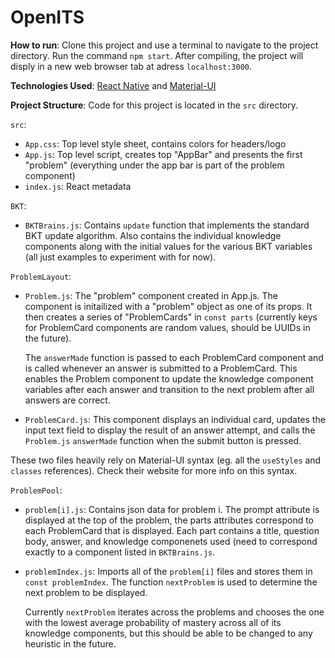 # OpenITS

**How to run**: Clone this project and use a terminal to navigate to the project directory. Run the command `npm start`. After compiling, the project will disply in a new web browser tab at adress `localhost:3000`.

**Technologies Used**: [React Native](https://facebook.github.io/react-native/) and [Material-UI](https://material-ui.com)

**Project Structure**: Code for this project is located in the `src` directory. 

`src`:

- `App.css`: Top level style sheet, contains colors for headers/logo
- `App.js`: Top level script, creates top "AppBar" and presents the first "problem" (everything under the app bar is part of the problem component)
- `index.js`: React metadata

`BKT`:

- `BKTBrains.js`: Contains `update` function that implements the standard BKT update algorithm. Also contains the individual knowledge components along with the initial values for the various BKT variables (all just examples to experiment with for now). 

`ProblemLayout`:

- `Problem.js`: The "problem" component created in App.js. The component is initailized with a "problem" object as one of its props. It then creates a series of "ProblemCards" in `const parts` (currently keys for ProblemCard components are random values, should be UUIDs in the future). 

	The `answerMade` function is passed to each ProblemCard component and is called whenever an answer is submitted to a ProblemCard. This enables the Problem component to update the knowledge component variables after each answer and transition to the next problem after all answers are correct. 
	
	
- `ProblemCard.js`: This component displays an individual card, updates the input text field to display the result of an answer attempt, and calls the `Problem.js` 	`answerMade` function when the submit button is pressed.  


These two files heavily rely on Material-UI syntax (eg. all the `useStyles` and `classes` references). Check their website for more info on this syntax. 

`ProblemPool`: 

- `problem[i].js`: Contains json data for problem i. The prompt attribute is displayed at the top of the problem, the parts attributes correspond to each ProblemCard that is displayed. Each part contains a title, question body, answer, and knowledge componenets used (need to correspond exactly to a component listed in `BKTBrains.js`. 
- `problemIndex.js`: Imports all of the `problem[i]` files and stores them in `const problemIndex`. The function `nextProblem` is used to determine the next problem to be displayed. 

	Currently `nextProblem` iterates across the problems and chooses the one with the lowest average probability of mastery across all of its knowledge components, but this should be able to be changed to any heuristic in the future. 

	

